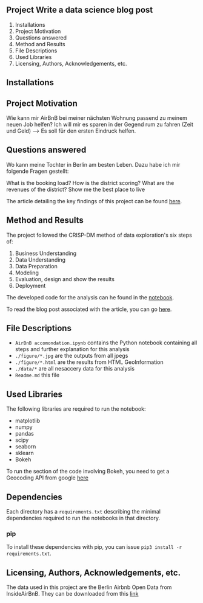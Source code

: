 ﻿## Project Write a data science blog post


1. Installations
2. Project Motivation
3. Questions answered
4. Method and Results
3. File Descriptions
4. Used Libraries
5. Licensing, Authors, Acknowledgements, etc.

## Installations


## Project Motivation

Wie kann mir AirBnB bei meiner nächsten Wohnung passend zu meinem neuen Job helfen? Ich will mir es sparen in der Gegend rum zu fahren (Zeit und Geld) --> Es soll für den ersten Eindruck helfen. 

## Questions answered

Wo kann meine Tochter in Berlin am besten Leben. Dazu habe ich mir folgende Fragen gestellt:

What is the booking load?
How is the district scoring?
What are the revenues of the district?
Show me the best place to live

The article detailing the key findings of this project can be found [here](https://https://medium.com/p/e0a70f3534ac/).

## Method and Results

The project followed the CRISP-DM method of data exploration's six steps of:
1. Business Understanding
2. Data Understanding
3. Data Preparation
4. Modeling
5. Evaluation, design and show the results
6. Deployment

The developed code  for the analysis can he found in the [notebook](https://github.com/gerald-e/WADSBP_AirBnB).

To read the blog post associated with the article, you can go [here](https://medium.com/p/e0a70f3534ac/).


## File Descriptions

* `AirBnB accomondation.ipynb` contains the Python notebook containing all steps and further explanation for this analysis
* `./figure/*.jpg` are the outputs from all jpegs
* `./figure/*.html` are the results from HTML GeoInformation
* `./data/*` are all nesaccery data for this analysis
* `Readme.md` this file

## Used Libraries

The following libraries are required to run the notebook:

* matplotlib
* numpy
* pandas
* scipy
* seaborn
* sklearn
* Bokeh

To run the section of the code involving Bokeh, you need to get a Geocoding API from google [here](https://developers.google.com/maps/documentation/geocoding/get-api-key)


## Dependencies

Each directory has a `requirements.txt` describing the minimal dependencies required to run the notebooks in that directory.

### pip

To install these dependencies with pip, you can issue `pip3 install -r requirements.txt`.


## Licensing, Authors, Acknowledgements, etc.

The data used in this project are the Berlin Airbnb Open Data from InsideAirBnB. They can be downloaded from this [link](http://insideairbnb.com/about.html)
